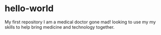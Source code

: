 # hello-world
My first repository
I am a medical doctor gone mad! 
looking to use my my skills to help bring medicine and technology together.
